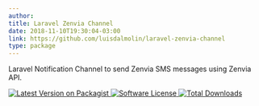 ```yaml
---
author:
title: Laravel Zenvia Channel
date: 2018-11-10T19:30:04-03:00
link: https://github.com/luisdalmolin/laravel-zenvia-channel
type: package
---
```


Laravel Notification Channel to send Zenvia SMS messages using Zenvia API.

<div class="badges">
<a href="https://packagist.org/packages/luisdalmolin/laravel-zenvia-channel" target="_blank">
    <img src="https://img.shields.io/packagist/v/luisdalmolin/laravel-zenvia-channel.svg?style=flat-square" alt="Latest Version on Packagist">
</a>
<a href="https://github.com/luisdalmolin/laravel-zenvia-channel/blob/master/LICENSE.md" target="_blank">
    <img src="https://img.shields.io/badge/license-MIT-brightgreen.svg?style=flat-square" alt="Software License">
</a>
<a href="https://packagist.org/packages/luisdalmolin/laravel-zenvia-channel" target="_blank">
    <img src="https://img.shields.io/packagist/dt/luisdalmolin/laravel-zenvia-channel.svg?style=flat-square" alt="Total Downloads">
</a>
</div>
